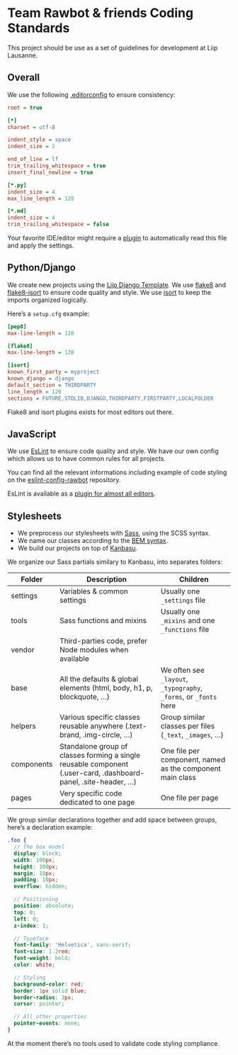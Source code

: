 # Team Rawbot & friends Coding Standards

This project should be use as a set of guidelines for development at Liip Lausanne.

## Overall

We use the following [.editorconfig](http://editorconfig.org/) to ensure consistency:

```ini
root = true

[*]
charset = utf-8

indent_style = space
indent_size = 2

end_of_line = lf
trim_trailing_whitespace = true
insert_final_newline = true

[*.py]
indent_size = 4
max_line_length = 120

[*.md]
indent_size = 4
trim_trailing_whitespace = false
```

Your favorite IDE/editor might require a [plugin](http://editorconfig.org/#download) to automatically read this file and apply the settings.

## Python/Django

We create new projects using the [Liip Django Template](https://github.com/liip/django-template). We use [flake8](https://pypi.python.org/pypi/flake8) and [flake8-isort](https://pypi.python.org/pypi/flake8-isort) to ensure code quality and style. We use [isort](https://github.com/timothycrosley/isort) to keep the imports organized logically.

Here’s a `setup.cfg` example:

```ini
[pep8]
max-line-length = 120

[flake8]
max-line-length = 120

[isort]
known_first_party = myproject
known_django = django
default_section = THIRDPARTY
line_length = 120
sections = FUTURE,STDLIB,DJANGO,THIRDPARTY,FIRSTPARTY,LOCALFOLDER
```

Flake8 and isort plugins exists for most editors out there.

## JavaScript

We use [EsLint](http://eslint.org/) to ensure code quality and style. We have our own config which allows us to have common rules for all projects.

You can find all the relevant informations including example of code styling on the [eslint-config-rawbot](https://github.com/team-rawbot/eslint-config-rawbot) repository.

EsLint is available as a [plugin for almost all editors](http://eslint.org/docs/user-guide/integrations).

## Stylesheets

* We preprocess our stylesheets with [Sass](https://sass-lang.com/), using the SCSS syntax.
* We name our classes according to the [BEM syntax](https://csswizardry.com/2013/01/mindbemding-getting-your-head-round-bem-syntax/).
* We build our projects on top of [Kanbasu](http://kanbasu.liip.ch/).

We organize our Sass partials similary to Kanbasu, into separates folders:

| Folder      | Description                                                                                                     | Children                                                          |
|-------------|-----------------------------------------------------------------------------------------------------------------|-------------------------------------------------------------------|
| settings    | Variables & common settings                                                                                     | Usually one `_settings` file                                      |
| tools       | Sass functions and mixins                                                                                       | Usually one `_mixins` and one `_functions` file                   |
| vendor      | Third-parties code, prefer Node modules when available                                                          |                                                                   |
| base        | All the defaults & global elements (html, body, h1, p, blockquote, …)                                           | We often see `_layout`, `_typography`, `_forms`, or `_fonts` here |
| helpers     | Various specific classes reusable anywhere (.text-brand, .img-circle, …)                                        | Group similar classes per files (`_text`, `_images`, …)           |
| components  | Standalone group of classes forming a single reusable component (.user-card, .dashboard-panel, .site-header, …) | One file per component, named as the component main class         |
| pages       | Very specific code dedicated to one page                                                                        | One file per page                                                 |

We group similar declarations together and add space between groups, here’s a declaration example:

```scss
.foo {
  // The box model
  display: block;
  width: 100px;
  height: 100px;
  margin: 10px;
  padding: 10px;
  overflow: hidden;

  // Positioning
  position: absolute;
  top: 0;
  left: 0;
  z-index: 1;

  // Typeface
  font-family: 'Helvetica', sans-serif;
  font-size: 1.2rem;
  font-weight: bold;
  color: white;

  // Styling
  background-color: red;
  border: 1px solid blue;
  border-radius: 3px;
  cursor: pointer;

  // All other properties
  pointer-events: none;
}
```

At the moment there’s no tools used to validate code styling compliance.
